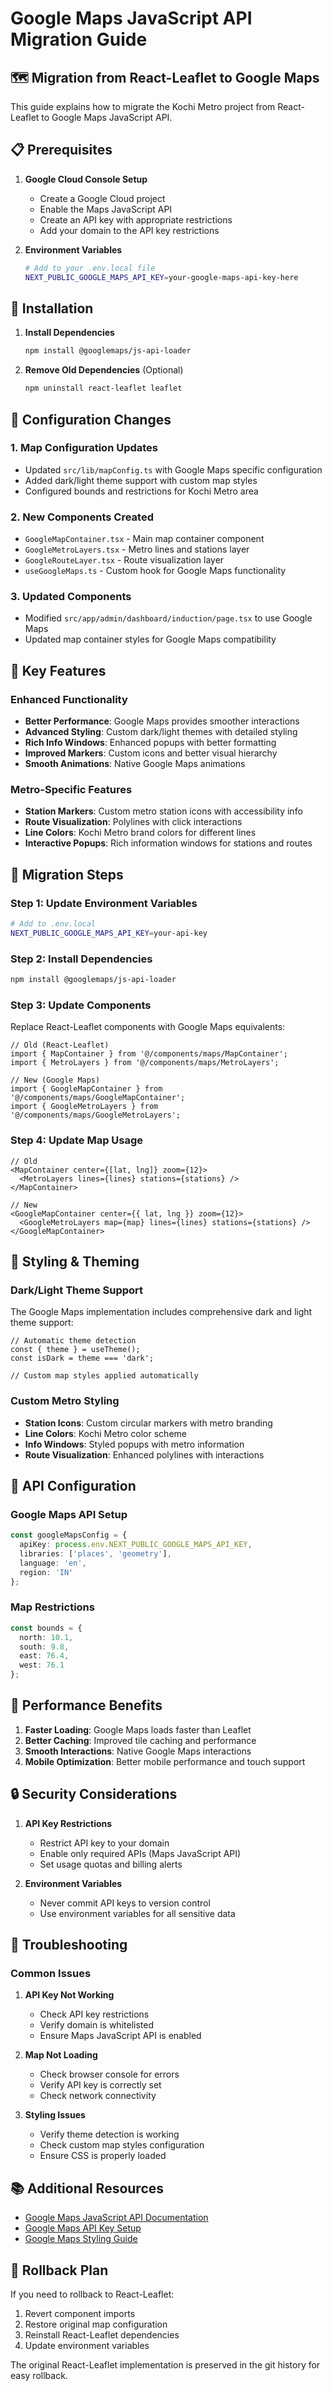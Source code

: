 # Google Maps JavaScript API Migration Guide

## 🗺️ Migration from React-Leaflet to Google Maps

This guide explains how to migrate the Kochi Metro project from React-Leaflet to Google Maps JavaScript API.

## 📋 Prerequisites

1. **Google Cloud Console Setup**
   - Create a Google Cloud project
   - Enable the Maps JavaScript API
   - Create an API key with appropriate restrictions
   - Add your domain to the API key restrictions

2. **Environment Variables**
   ```bash
   # Add to your .env.local file
   NEXT_PUBLIC_GOOGLE_MAPS_API_KEY=your-google-maps-api-key-here
   ```

## 🚀 Installation

1. **Install Dependencies**
   ```bash
   npm install @googlemaps/js-api-loader
   ```

2. **Remove Old Dependencies** (Optional)
   ```bash
   npm uninstall react-leaflet leaflet
   ```

## 🔧 Configuration Changes

### 1. **Map Configuration Updates**
- Updated `src/lib/mapConfig.ts` with Google Maps specific configuration
- Added dark/light theme support with custom map styles
- Configured bounds and restrictions for Kochi Metro area

### 2. **New Components Created**
- `GoogleMapContainer.tsx` - Main map container component
- `GoogleMetroLayers.tsx` - Metro lines and stations layer
- `GoogleRouteLayer.tsx` - Route visualization layer
- `useGoogleMaps.ts` - Custom hook for Google Maps functionality

### 3. **Updated Components**
- Modified `src/app/admin/dashboard/induction/page.tsx` to use Google Maps
- Updated map container styles for Google Maps compatibility

## 🎯 Key Features

### **Enhanced Functionality**
- **Better Performance**: Google Maps provides smoother interactions
- **Advanced Styling**: Custom dark/light themes with detailed styling
- **Rich Info Windows**: Enhanced popups with better formatting
- **Improved Markers**: Custom icons and better visual hierarchy
- **Smooth Animations**: Native Google Maps animations

### **Metro-Specific Features**
- **Station Markers**: Custom metro station icons with accessibility info
- **Route Visualization**: Polylines with click interactions
- **Line Colors**: Kochi Metro brand colors for different lines
- **Interactive Popups**: Rich information windows for stations and routes

## 🔄 Migration Steps

### **Step 1: Update Environment Variables**
```bash
# Add to .env.local
NEXT_PUBLIC_GOOGLE_MAPS_API_KEY=your-api-key
```

### **Step 2: Install Dependencies**
```bash
npm install @googlemaps/js-api-loader
```

### **Step 3: Update Components**
Replace React-Leaflet components with Google Maps equivalents:

```tsx
// Old (React-Leaflet)
import { MapContainer } from '@/components/maps/MapContainer';
import { MetroLayers } from '@/components/maps/MetroLayers';

// New (Google Maps)
import { GoogleMapContainer } from '@/components/maps/GoogleMapContainer';
import { GoogleMetroLayers } from '@/components/maps/GoogleMetroLayers';
```

### **Step 4: Update Map Usage**
```tsx
// Old
<MapContainer center={[lat, lng]} zoom={12}>
  <MetroLayers lines={lines} stations={stations} />
</MapContainer>

// New
<GoogleMapContainer center={{ lat, lng }} zoom={12}>
  <GoogleMetroLayers map={map} lines={lines} stations={stations} />
</GoogleMapContainer>
```

## 🎨 Styling & Theming

### **Dark/Light Theme Support**
The Google Maps implementation includes comprehensive dark and light theme support:

```tsx
// Automatic theme detection
const { theme } = useTheme();
const isDark = theme === 'dark';

// Custom map styles applied automatically
```

### **Custom Metro Styling**
- **Station Icons**: Custom circular markers with metro branding
- **Line Colors**: Kochi Metro color scheme
- **Info Windows**: Styled popups with metro information
- **Route Visualization**: Enhanced polylines with interactions

## 🔧 API Configuration

### **Google Maps API Setup**
```typescript
const googleMapsConfig = {
  apiKey: process.env.NEXT_PUBLIC_GOOGLE_MAPS_API_KEY,
  libraries: ['places', 'geometry'],
  language: 'en',
  region: 'IN'
};
```

### **Map Restrictions**
```typescript
const bounds = {
  north: 10.1,
  south: 9.8,
  east: 76.4,
  west: 76.1
};
```

## 🚀 Performance Benefits

1. **Faster Loading**: Google Maps loads faster than Leaflet
2. **Better Caching**: Improved tile caching and performance
3. **Smooth Interactions**: Native Google Maps interactions
4. **Mobile Optimization**: Better mobile performance and touch support

## 🔒 Security Considerations

1. **API Key Restrictions**
   - Restrict API key to your domain
   - Enable only required APIs (Maps JavaScript API)
   - Set usage quotas and billing alerts

2. **Environment Variables**
   - Never commit API keys to version control
   - Use environment variables for all sensitive data

## 🐛 Troubleshooting

### **Common Issues**

1. **API Key Not Working**
   - Check API key restrictions
   - Verify domain is whitelisted
   - Ensure Maps JavaScript API is enabled

2. **Map Not Loading**
   - Check browser console for errors
   - Verify API key is correctly set
   - Check network connectivity

3. **Styling Issues**
   - Verify theme detection is working
   - Check custom map styles configuration
   - Ensure CSS is properly loaded

## 📚 Additional Resources

- [Google Maps JavaScript API Documentation](https://developers.google.com/maps/documentation/javascript)
- [Google Maps API Key Setup](https://developers.google.com/maps/documentation/javascript/get-api-key)
- [Google Maps Styling Guide](https://developers.google.com/maps/documentation/javascript/style-reference)

## 🔄 Rollback Plan

If you need to rollback to React-Leaflet:

1. Revert component imports
2. Restore original map configuration
3. Reinstall React-Leaflet dependencies
4. Update environment variables

The original React-Leaflet implementation is preserved in the git history for easy rollback.
